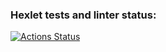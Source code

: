 ### Hexlet tests and linter status:
[![Actions Status](https://github.com/konata7/qa-auto-engineer-javascript-project-67/actions/workflows/hexlet-check.yml/badge.svg)](https://github.com/konata7/qa-auto-engineer-javascript-project-67/actions)